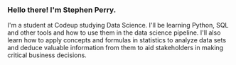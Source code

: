 ### Hello there!  I'm Stephen Perry.

I'm a student at Codeup studying Data Science.  I'll be learning Python, SQL and other tools and how to use them in the data science pipeline.  I'll also learn how to apply concepts and formulas in statistics to analyze data sets and deduce valuable information from them to aid stakeholders in making critical business decisions.

<!--
**stephen-c-perry/stephen-c-perry** is a ✨ _special_ ✨ repository because its `README.md` (this file) appears on your GitHub profile.

Here are some ideas to get you started:

- 🔭 I’m currently working on learning git
- 🌱 I’m currently learning
- 👯 I’m looking to collaborate on ...
- 🤔 I’m looking for help with ...
- 💬 Ask me about ...
- 📫 How to reach me: ...
- 😄 Pronouns: ...
- ⚡ Fun fact: ...
-->
